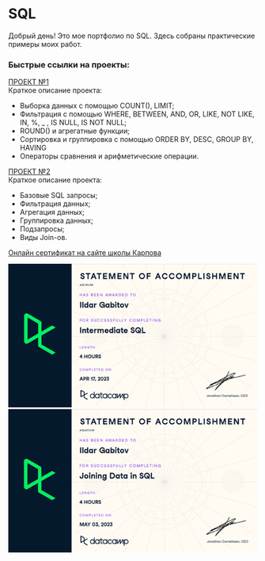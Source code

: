 # SQL
Добрый день! Это мое портфолио по SQL. Здесь собраны практические примеры моих работ.

### Быстрые ссылки на проекты:
[ПРОЕКТ №1](/Lesson_1)  
  Краткое описание проекта: 
- Выборка данных с помощью COUNT(), LIMIT;
- Фильтрация с помощью WHERE, BETWEEN, AND, OR, LIKE, NOT LIKE, IN, %, _ , IS NULL, IS NOT NULL;
- ROUND() и агрегатные функции;
- Сортировка и группировка с помощью ORDER BY, DESC, GROUP BY, HAVING
- Операторы сравнения и арифметические операции.

[ПРОЕКТ №2](/SQL_Simulator_Karpov_courses)  
  Краткое описание проекта: 
- Базовые SQL запросы;
- Фильтрация данных;
- Агрегация данных;
- Группировка данных;
- Подзапросы;
- Виды Join-ов.

[Онлайн сертификат на сайте школы Карпова](https://lab.karpov.courses/live_certificate/efae7330-20b7-4032-b403-6907be2fe0e4/)

![Intermediate SQL certificate](sql1.png)
![Joining date in SQL certificate](sql2.png)

